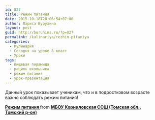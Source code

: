 ```yaml
---
id: 827
title: Режим питания
date: 2015-10-18T20:06:54+07:00
author: Лариса Бурухина
layout: post
guid: http://buruhina.ru/?p=827
permalink: /kulinariya/rezhim-pitaniya
categories:
  - Кулинария
  - Сегодня на уроке 8 класс
  - Уроки
tags:
  - пищевая пирамида
  - рацион школьника
  - режим питания
  - урок-презентация
---
```

Данный урок показывает ученикам, что и в подростковом возрасте важно соблюдать режим питания!  


<div style="margin-bottom:5px">
  <strong> <a href="https://www.slideshare.net/viktorz1986/ss-54079144" title="Режим питания " target="_blank">Режим питания </a> </strong> from <strong><a href="http://www.slideshare.net/viktorz1986" target="_blank">МБОУ Корниловская СОШ (Томская обл., Томский р-он)</a></strong>
</div>